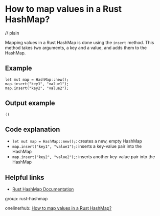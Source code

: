 # How to map values in a Rust HashMap?
// plain

Mapping values in a Rust HashMap is done using the `insert` method. This method takes two arguments, a key and a value, and adds them to the HashMap.

## Example

```
let mut map = HashMap::new();
map.insert("key1", "value1");
map.insert("key2", "value2");
```

## Output example

```
()
```

## Code explanation

- `let mut map = HashMap::new();`: creates a new, empty HashMap
- `map.insert("key1", "value1");`: inserts a key-value pair into the HashMap
- `map.insert("key2", "value2");`: inserts another key-value pair into the HashMap

## Helpful links
- [Rust HashMap Documentation](https://doc.rust-lang.org/std/collections/struct.HashMap.html)

group: rust-hashmap

onelinerhub: [How to map values in a Rust HashMap?](https://onelinerhub.com/rust/how-to-map-values-in-a-rust-hashmap)